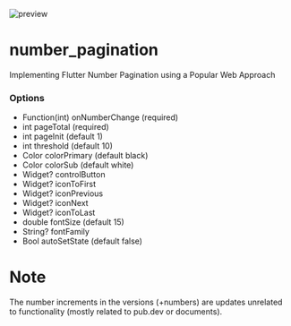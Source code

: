 ![preview](https://user-images.githubusercontent.com/13146337/151349858-13e27aae-f5a2-40c7-9848-f94b00203472.gif)

# number_pagination
Implementing Flutter Number Pagination using a Popular Web Approach

### Options
 - Function(int) onNumberChange (required)
 - int pageTotal (required)
 - int pageInit (default 1)
 - int threshold (default 10)
 - Color colorPrimary (default black)
 - Color colorSub (default white)
 - Widget? controlButton
 - Widget? iconToFirst
 - Widget? iconPrevious
 - Widget? iconNext
 - Widget? iconToLast
 - double fontSize (default 15)
 - String? fontFamily
 - Bool autoSetState (default false)

# Note
The number increments in the versions (+numbers) are updates unrelated to functionality (mostly related to pub.dev or documents).